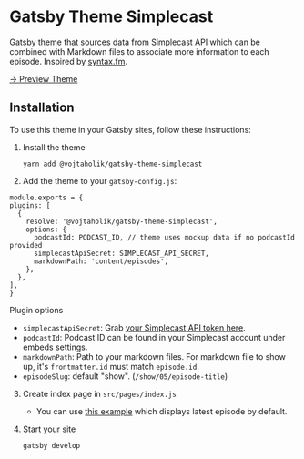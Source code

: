 # Gatsby Theme Simplecast

Gatsby theme that sources data from Simplecast API which can be combined with Markdown files to associate more information to each episode. Inspired by [syntax.fm](http://syntax.fm).

[→ Preview Theme](https://gatsby-theme-simplecast.netlify.com)

## Installation
To use this theme in your Gatsby sites, follow these instructions:

1. Install the theme
   ```  
   yarn add @vojtaholik/gatsby-theme-simplecast
   ```
2. Add the theme to your `gatsby-config.js`:
  ```
  module.exports = {
  plugins: [
    {
      resolve: '@vojtaholik/gatsby-theme-simplecast',
      options: {
        podcastId: PODCAST_ID, // theme uses mockup data if no podcastId provided
        simplecastApiSecret: SIMPLECAST_API_SECRET, 
        markdownPath: 'content/episodes',
      },
    },
  ],
}
  ```
Plugin options
   - `simplecastApiSecret`: Grab [your Simplecast API token here](https://dashboard.simplecast.com/account/private-apps).
   - `podcastId`: Podcast ID can be found in your Simplecast account under embeds settings.
   - `markdownPath`: Path to your markdown files. For markdown file to show up, it's `frontmatter.id` must match `episode.id`.
   - `episodeSlug`: default "show". (`/show/05/episode-title`)

3. Create index page in `src/pages/index.js` 
   - You can use [this example](https://github.com/vojtaholik/gatsby-theme-simplecast/blob/master/demo/src/pages/index.js) which displays latest episode by default.

4. Start your site
   ```
   gatsby develop
   ```
